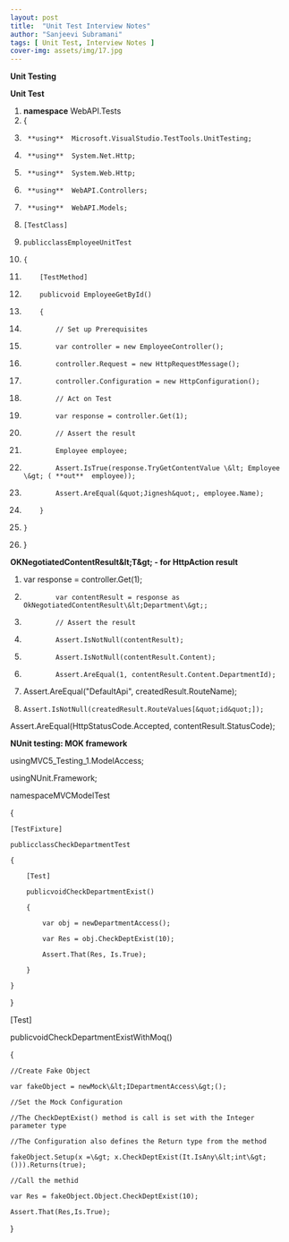 ```yaml
---
layout: post
title:  "Unit Test Interview Notes"
author: "Sanjeevi Subramani"
tags: [ Unit Test, Interview Notes ]
cover-img: assets/img/17.jpg
---
```


**Unit Testing**

**Unit Test**

1. **namespace**  WebAPI.Tests
2. {
3.      **using**  Microsoft.VisualStudio.TestTools.UnitTesting;
4.      **using**  System.Net.Http;
5.      **using**  System.Web.Http;
6.      **using**  WebAPI.Controllers;
7.      **using**  WebAPI.Models;
8.     [TestClass]
9.     publicclassEmployeeUnitTest
10.     {
11.         [TestMethod]
12.         publicvoid EmployeeGetById()
13.         {
14.             // Set up Prerequisites
15.             var controller = new EmployeeController();
16.             controller.Request = new HttpRequestMessage();
17.             controller.Configuration = new HttpConfiguration();
18.             // Act on Test
19.             var response = controller.Get(1);
20.             // Assert the result
21.             Employee employee;
22.             Assert.IsTrue(response.TryGetContentValue \&lt; Employee \&gt; ( **out**  employee));
23.             Assert.AreEqual(&quot;Jignesh&quot;, employee.Name);
24.         }
25.     }
26. }

**OKNegotiatedContentResult\&lt;T\&gt; - for HttpAction result**

1. var response = controller.Get(1);
2.             var contentResult = response as OkNegotiatedContentResult\&lt;Department\&gt;;
3.             // Assert the result
4.             Assert.IsNotNull(contentResult);
5.             Assert.IsNotNull(contentResult.Content);
6.             Assert.AreEqual(1, contentResult.Content.DepartmentId);
7. Assert.AreEqual(&quot;DefaultApi&quot;, createdResult.RouteName);
8.     Assert.IsNotNull(createdResult.RouteValues[&quot;id&quot;]);

Assert.AreEqual(HttpStatusCode.Accepted, contentResult.StatusCode);

**NUnit testing: MOK framework**

usingMVC5\_Testing\_1.ModelAccess;

usingNUnit.Framework;

namespaceMVCModelTest

{

    [TestFixture]

    publicclassCheckDepartmentTest

    {

        [Test]

        publicvoidCheckDepartmentExist()

        {

            var obj = newDepartmentAccess();

            var Res = obj.CheckDeptExist(10);

            Assert.That(Res, Is.True);

        }

    }

}

[Test]

publicvoidCheckDepartmentExistWithMoq()

{

    //Create Fake Object

    var fakeObject = newMock\&lt;IDepartmentAccess\&gt;();

    //Set the Mock Configuration

    //The CheckDeptExist() method is call is set with the Integer parameter type

    //The Configuration also defines the Return type from the method

    fakeObject.Setup(x =\&gt; x.CheckDeptExist(It.IsAny\&lt;int\&gt;())).Returns(true);

    //Call the methid

    var Res = fakeObject.Object.CheckDeptExist(10);

    Assert.That(Res,Is.True);

}